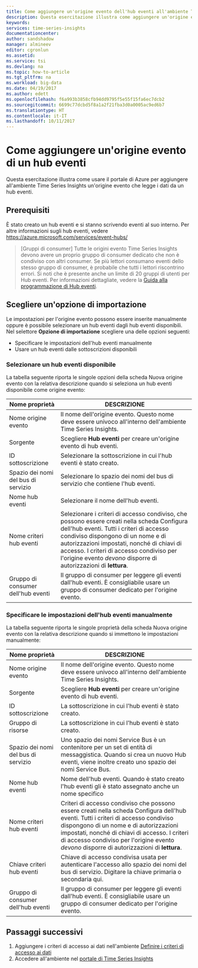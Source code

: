 ```yaml
---
title: Come aggiungere un'origine evento dell'hub eventi all'ambiente Time Series Insights di Azure | Microsoft Docs
description: Questa esercitazione illustra come aggiungere un'origine evento connessa a un hub eventi all'ambiente Time Series Insights.
keywords: 
services: time-series-insights
documentationcenter: 
author: sandshadow
manager: almineev
editor: cgronlun
ms.assetid: 
ms.service: tsi
ms.devlang: na
ms.topic: how-to-article
ms.tgt_pltfrm: na
ms.workload: big-data
ms.date: 04/19/2017
ms.author: edett
ms.openlocfilehash: f6a993b3858cfb94dd9795f5e55f15fa6ec7dcb2
ms.sourcegitcommit: 6699c77dcbd5f8a1a2f21fba3d0a0005ac9ed6b7
ms.translationtype: HT
ms.contentlocale: it-IT
ms.lasthandoff: 10/11/2017
---
```

# <a name="how-to-add-an-event-hub-event-source"></a>Come aggiungere un'origine evento di un hub eventi

Questa esercitazione illustra come usare il portale di Azure per aggiungere all'ambiente Time Series Insights un'origine evento che legge i dati da un hub eventi.

## <a name="prerequisites"></a>Prerequisiti

È stato creato un hub eventi e si stanno scrivendo eventi al suo interno. Per altre informazioni sugli hub eventi, vedere <https://azure.microsoft.com/services/event-hubs/>

> [Gruppi di consumer] Tutte le origini evento Time Series Insights devono avere un proprio gruppo di consumer dedicato che non è condiviso con altri consumer. Se più lettori consumano eventi dello stesso gruppo di consumer, è probabile che tutti i lettori riscontrino errori. Si noti che è presente anche un limite di 20 gruppi di utenti per Hub eventi. Per informazioni dettagliate, vedere la [Guida alla programmazione di Hub eventi](../event-hubs/event-hubs-programming-guide.md).

## <a name="choose-an-import-option"></a>Scegliere un'opzione di importazione

Le impostazioni per l'origine evento possono essere inserite manualmente oppure è possibile selezionare un hub eventi dagli hub eventi disponibili.
Nel selettore **Opzione di importazione** scegliere una delle opzioni seguenti:

* Specificare le impostazioni dell'hub eventi manualmente
* Usare un hub eventi dalle sottoscrizioni disponibili

### <a name="select-an-available-event-hub"></a>Selezionare un hub eventi disponibile

La tabella seguente riporta le singole opzioni della scheda Nuova origine evento con la relativa descrizione quando si seleziona un hub eventi disponibile come origine evento:

| Nome proprietà | DESCRIZIONE |
| --- | --- |
| Nome origine evento | Il nome dell'origine evento. Questo nome deve essere univoco all'interno dell'ambiente Time Series Insights.
| Sorgente | Scegliere **Hub eventi** per creare un'origine evento di hub eventi.
| ID sottoscrizione | Selezionare la sottoscrizione in cui l'hub eventi è stato creato.
| Spazio dei nomi del bus di servizio | Selezionare lo spazio dei nomi del bus di servizio che contiene l'hub eventi.
| Nome hub eventi | Selezionare il nome dell'hub eventi.
| Nome criteri hub eventi | Selezionare i criteri di accesso condiviso, che possono essere creati nella scheda Configura dell'hub eventi. Tutti i criteri di accesso condiviso dispongono di un nome e di autorizzazioni impostati, nonché di chiavi di accesso. I criteri di accesso condiviso per l'origine evento *devono* disporre di autorizzazioni di **lettura**.
| Gruppo di consumer dell'hub eventi | Il gruppo di consumer per leggere gli eventi dall'hub eventi. È consigliabile usare un gruppo di consumer dedicato per l'origine evento.

### <a name="provide-event-hub-settings-manually"></a>Specificare le impostazioni dell'hub eventi manualmente

La tabella seguente riporta le singole proprietà della scheda Nuova origine evento con la relativa descrizione quando si immettono le impostazioni manualmente:

| Nome proprietà | DESCRIZIONE |
| --- | --- |
| Nome origine evento | Il nome dell'origine evento. Questo nome deve essere univoco all'interno dell'ambiente Time Series Insights.
| Sorgente | Scegliere **Hub eventi** per creare un'origine evento di hub eventi.
| ID sottoscrizione | La sottoscrizione in cui l'hub eventi è stato creato.
| Gruppo di risorse | La sottoscrizione in cui l'hub eventi è stato creato.
| Spazio dei nomi del bus di servizio | Uno spazio dei nomi Service Bus è un contenitore per un set di entità di messaggistica. Quando si crea un nuovo Hub eventi, viene inoltre creato uno spazio dei nomi Service Bus.
| Nome hub eventi | Nome dell'hub eventi. Quando è stato creato l'hub eventi gli è stato assegnato anche un nome specifico
| Nome criteri hub eventi | Criteri di accesso condiviso che possono essere creati nella scheda Configura dell'hub eventi. Tutti i criteri di accesso condiviso dispongono di un nome e di autorizzazioni impostati, nonché di chiavi di accesso. I criteri di accesso condiviso per l'origine evento *devono* disporre di autorizzazioni di **lettura**.
| Chiave criteri hub eventi | Chiave di accesso condivisa usata per autenticare l'accesso allo spazio dei nomi del bus di servizio. Digitare la chiave primaria o secondaria qui.
| Gruppo di consumer dell'hub eventi | Il gruppo di consumer per leggere gli eventi dall'hub eventi. È consigliabile usare un gruppo di consumer dedicato per l'origine evento.

## <a name="next-steps"></a>Passaggi successivi

1. Aggiungere i criteri di accesso ai dati nell'ambiente [Definire i criteri di accesso ai dati](time-series-insights-data-access.md)
1. Accedere all'ambiente nel [portale di Time Series Insights](https://insights.timeseries.azure.com)